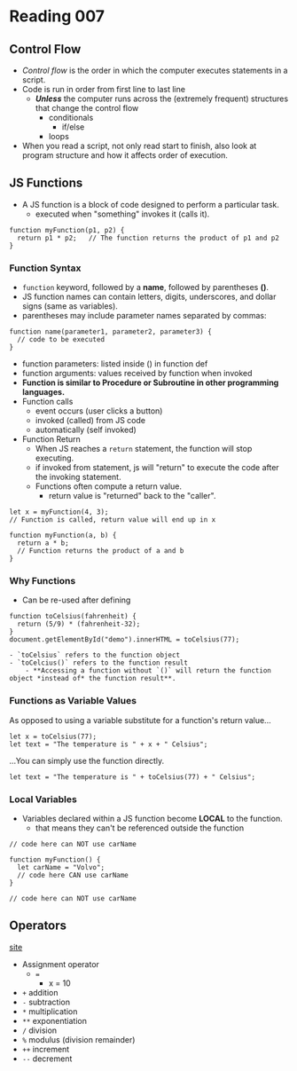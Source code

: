 # Reading 007

## Control Flow

- *Control flow* is the order in which the computer executes statements in a script.
- Code is run in order from first line to last line
    - ***Unless*** the computer runs across the (extremely frequent) structures that change the control flow
        - conditionals
            - if/else
        - loops
- When you read a script, not only read start to finish, also look at program structure and how it affects order of execution.

## JS Functions 

- A JS function is a block of code designed to perform a particular task.
    - executed when "something" invokes it (calls it).
```
function myFunction(p1, p2) {
  return p1 * p2;   // The function returns the product of p1 and p2
}
```
### Function Syntax
- `function` keyword, followed by a **name**, followed by parentheses **()**.
- JS function names can contain letters, digits, underscores, and dollar signs (same as variables).
- parentheses may include parameter names separated by commas:
```
function name(parameter1, parameter2, parameter3) {
  // code to be executed
}
```
- function parameters: listed inside () in function def
- function arguments: values received by function when invoked
-   **Function is similar to Procedure or Subroutine in other programming languages.**
- Function calls
    - event occurs (user clicks a button)
    - invoked (called) from JS code
    - automatically (self invoked)
- Function Return
    - When JS reaches a `return` statement, the function will stop executing.
    - if invoked from statement, js will "return" to execute the code after the invoking statement.
    - Functions often compute a return value.
        - return value is "returned" back to the "caller".
```
let x = myFunction(4, 3);   
// Function is called, return value will end up in x

function myFunction(a, b) {
  return a * b;             
  // Function returns the product of a and b
}
```
### Why Functions
- Can be re-used after defining
```
function toCelsius(fahrenheit) {
  return (5/9) * (fahrenheit-32);
}
document.getElementById("demo").innerHTML = toCelsius(77);
```
    - `toCelsius` refers to the function object
    - `toCelcius()` refers to the function result
        - **Accessing a function without `()` will return the function object *instead of* the function result**.

### Functions as Variable Values
As opposed to using a variable substitute for a function's return value...
```
let x = toCelsius(77);
let text = "The temperature is " + x + " Celsius";
```

...You can simply use the function directly.
```
let text = "The temperature is " + toCelsius(77) + " Celsius";
```

### Local Variables

- Variables declared within a JS function become **LOCAL** to the function.
    - that means they can't be referenced outside the function
```
// code here can NOT use carName

function myFunction() {
  let carName = "Volvo";
  // code here CAN use carName
}

// code here can NOT use carName
```

## Operators

[site](https://www.w3schools.com/js/js_operators.asp)

- Assignment operator
    - `=`
        - x = 10
- `+` addition
- `-` subtraction
- `*` multiplication
- `**` exponentiation
- `/` division
- `%` modulus (division remainder)
- `++` increment
- `--` decrement